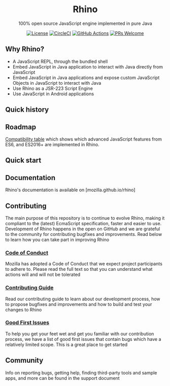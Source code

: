 <h1 align=center>Rhino</h3>
<p align=center>100% open source JavaScript engine implemented in pure Java</p>

<p align="center">
  <a href="./LICENSE.txt"><img src="https://img.shields.io/badge/license-MPL%202.0-blue.svg?style=for-the-badge" alt="License"></a>
  <a href="https://app.circleci.com/pipelines/github/mozilla/rhino"><img src="https://img.shields.io/circleci/build/github/mozilla/rhino?logo=CircleCi&style=for-the-badge" alt="CircleCI"></a>
  <a href="https://github.com/mozilla/rhino/actions/workflows/gradle.yml"><img src="https://img.shields.io/github/workflow/status/mozilla/rhino/Rhino%20CI?logo=GitHub&style=for-the-badge" alt="GitHub Actions"></a>
  <a href="CONTRIBUTING.md"><img src="https://img.shields.io/badge/PRs-welcome-brightgreen.svg?style=for-the-badge" alt="PRs Welcome"></a>
</p>

## Why Rhino?
- A JavaScript REPL, through the bundled shell
- Embed JavaScript in Java application to interact with Java directly from JavaScript
- Embed JavaScript in Java applications and expose custom JavaScript Objects in JavaScript to interact with Java
- Use Rhino as a JSR-223 Script Engine
- Use JavaScript in Android applications

## Quick history


## Roadmap


[Compatibility table](http://mozilla.github.io/rhino/compat/engines.html) which shows which advanced JavaScript features from ES6, and ES2016+ are implemented in Rhino.

## Quick start


## Documentation
Rhino's documentation is available on [mozilla.github.io/rhino]

## Contributing
The main purpose of this repository is to continue to evolve Rhino, making it compliant to the (latest) EcmaScript specification, faster and easier to use. Development of Rhino happens in the open on GitHub and we are grateful to the community for contributing bugfixes and improvements. Read below to learn how you can take part in improving Rhino

### [Code of Conduct](CODE_OF_CONDUCT.md)
Mozilla has adopted a Code of Conduct that we expect project participants to adhere to. Please read the full text so that you can understand what actions will and will not be tolerated

### [Contributing Guide](CONTRIBUTING.md)
Read our contributing guide to learn about our development process, how to propose bugfixes and improvements and how to build and test your changes to Rhino

### [Good First Issues](https://github.com/mozilla/rhino/issues?q=is%3Aopen+is%3Aissue+label%3A%22good+first+issue%22)
To help you get your feet wet and get you familiar with our contribution process, we have a list of good first issues that contain bugs which have a relatively limited scope. This is a great place to get started

## Community
Info on reporting bugs, getting help, finding third-party tools and sample apps, and more can be found in the support document
